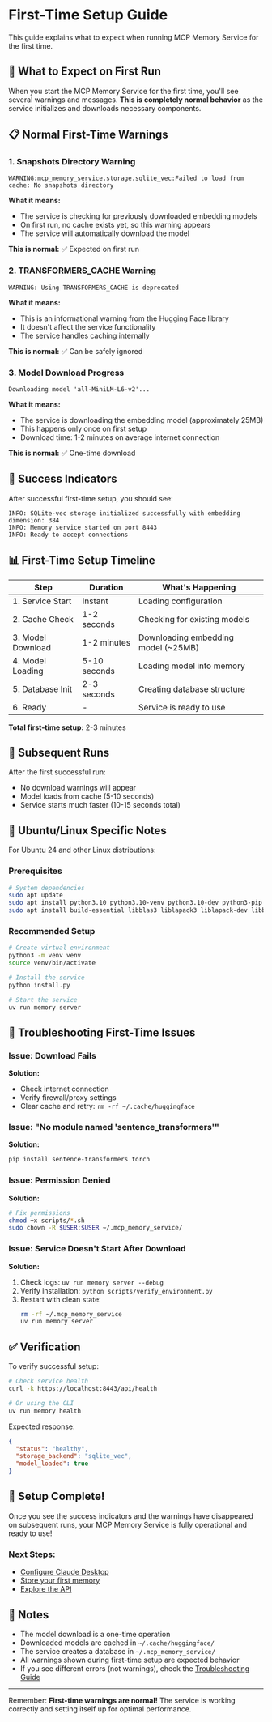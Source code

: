 # First-Time Setup Guide

This guide explains what to expect when running MCP Memory Service for the first time.

## 🎯 What to Expect on First Run

When you start the MCP Memory Service for the first time, you'll see several warnings and messages. **This is completely normal behavior** as the service initializes and downloads necessary components.

## 📋 Normal First-Time Warnings

### 1. Snapshots Directory Warning
```
WARNING:mcp_memory_service.storage.sqlite_vec:Failed to load from cache: No snapshots directory
```

**What it means:** 
- The service is checking for previously downloaded embedding models
- On first run, no cache exists yet, so this warning appears
- The service will automatically download the model

**This is normal:** ✅ Expected on first run

### 2. TRANSFORMERS_CACHE Warning
```
WARNING: Using TRANSFORMERS_CACHE is deprecated
```

**What it means:**
- This is an informational warning from the Hugging Face library
- It doesn't affect the service functionality
- The service handles caching internally

**This is normal:** ✅ Can be safely ignored

### 3. Model Download Progress
```
Downloading model 'all-MiniLM-L6-v2'...
```

**What it means:**
- The service is downloading the embedding model (approximately 25MB)
- This happens only once on first setup
- Download time: 1-2 minutes on average internet connection

**This is normal:** ✅ One-time download

## 🚦 Success Indicators

After successful first-time setup, you should see:

```
INFO: SQLite-vec storage initialized successfully with embedding dimension: 384
INFO: Memory service started on port 8443
INFO: Ready to accept connections
```

## 📊 First-Time Setup Timeline

| Step | Duration | What's Happening |
|------|----------|-----------------|
| 1. Service Start | Instant | Loading configuration |
| 2. Cache Check | 1-2 seconds | Checking for existing models |
| 3. Model Download | 1-2 minutes | Downloading embedding model (~25MB) |
| 4. Model Loading | 5-10 seconds | Loading model into memory |
| 5. Database Init | 2-3 seconds | Creating database structure |
| 6. Ready | - | Service is ready to use |

**Total first-time setup:** 2-3 minutes

## 🔄 Subsequent Runs

After the first successful run:
- No download warnings will appear
- Model loads from cache (5-10 seconds)
- Service starts much faster (10-15 seconds total)

## 🐧 Ubuntu/Linux Specific Notes

For Ubuntu 24 and other Linux distributions:

### Prerequisites
```bash
# System dependencies
sudo apt update
sudo apt install python3.10 python3.10-venv python3.10-dev python3-pip
sudo apt install build-essential libblas3 liblapack3 liblapack-dev libblas-dev gfortran
```

### Recommended Setup
```bash
# Create virtual environment
python3 -m venv venv
source venv/bin/activate

# Install the service
python install.py

# Start the service
uv run memory server
```

## 🔧 Troubleshooting First-Time Issues

### Issue: Download Fails
**Solution:**
- Check internet connection
- Verify firewall/proxy settings
- Clear cache and retry: `rm -rf ~/.cache/huggingface`

### Issue: "No module named 'sentence_transformers'"
**Solution:**
```bash
pip install sentence-transformers torch
```

### Issue: Permission Denied
**Solution:**
```bash
# Fix permissions
chmod +x scripts/*.sh
sudo chown -R $USER:$USER ~/.mcp_memory_service/
```

### Issue: Service Doesn't Start After Download
**Solution:**
1. Check logs: `uv run memory server --debug`
2. Verify installation: `python scripts/verify_environment.py`
3. Restart with clean state: 
   ```bash
   rm -rf ~/.mcp_memory_service
   uv run memory server
   ```

## ✅ Verification

To verify successful setup:

```bash
# Check service health
curl -k https://localhost:8443/api/health

# Or using the CLI
uv run memory health
```

Expected response:
```json
{
  "status": "healthy",
  "storage_backend": "sqlite_vec",
  "model_loaded": true
}
```

## 🎉 Setup Complete!

Once you see the success indicators and the warnings have disappeared on subsequent runs, your MCP Memory Service is fully operational and ready to use!

### Next Steps:
- [Configure Claude Desktop](../README.md#claude-desktop-integration)
- [Store your first memory](../README.md#basic-usage)
- [Explore the API](https://github.com/doobidoo/mcp-memory-service/wiki)

## 📝 Notes

- The model download is a one-time operation
- Downloaded models are cached in `~/.cache/huggingface/`
- The service creates a database in `~/.mcp_memory_service/`
- All warnings shown during first-time setup are expected behavior
- If you see different errors (not warnings), check the [Troubleshooting Guide](troubleshooting/general.md)

---

Remember: **First-time warnings are normal!** The service is working correctly and setting itself up for optimal performance.